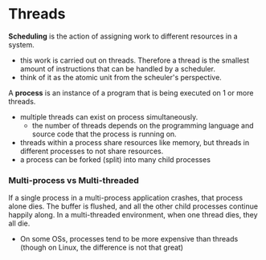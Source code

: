 
# Threads
**Scheduling** is the action of assigning work to different resources in a system. 
- this work is carried out on threads.
Therefore a thread is the smallest amount of instructions that can be handled by a scheduler.
- think of it as the atomic unit from the scheuler's perspective.

A **process** is an instance of a program that is being executed on 1 or more threads.
- multiple threads can exist on process simultaneously.
	- the number of threads depends on the programming language and source code that the process is running on.
- threads within a process share resources like memory, but threads in different processes to not share resources.
- a process can be forked (split) into many child processes

### Multi-process vs Multi-threaded
If a single process in a multi-process application crashes, that process alone dies.  The buffer is flushed, and all the other child processes continue happily along.  In a multi-threaded environment, when one thread dies, they all die.

- On some OSs, processes tend to be more expensive than threads (though on Linux, the difference is not that great)
